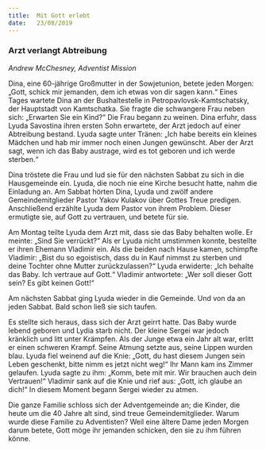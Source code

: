```yaml
---
title:  Mit Gott erlebt
date:   23/08/2019
---
```


### Arzt verlangt Abtreibung

_Andrew McChesney, Adventist Mission_

Dina, eine 60-jährige Großmutter in der Sowjetunion, betete jeden Morgen: „Gott, schick mir jemanden, dem ich etwas von dir sagen kann.“ Eines Tages wartete Dina an der Bushaltestelle in Petropavlovsk-Kamtschatsky, der Hauptstadt von Kamtschatka. Sie fragte die schwangere Frau neben sich: „Erwarten Sie ein Kind?“ Die Frau begann zu weinen. Dina erfuhr, dass Lyuda Savostina ihren ersten Sohn erwartete, der Arzt jedoch auf einer Abtreibung bestand. Lyuda sagte unter Tränen: „Ich habe bereits ein kleines Mädchen und hab mir immer noch einen Jungen gewünscht. Aber der Arzt sagt, wenn ich das Baby austrage, wird es tot geboren und ich werde sterben.“

Dina tröstete die Frau und lud sie für den nächsten Sabbat zu sich in die Hausgemeinde ein. Lyuda, die noch nie eine Kirche besucht hatte, nahm die Einladung an. Am Sabbat hörten Dina, Lyuda und zwölf andere Gemeindemitglieder Pastor Yakov Kulakov über Gottes Treue predigen. Anschließend erzählte Lyuda dem Pastor von ihrem Problem. Dieser ermutigte sie, auf Gott zu vertrauen, und betete für sie.

Am Montag teilte Lyuda dem Arzt mit, dass sie das Baby behalten wolle. Er meinte: „Sind Sie verrückt?“ Als er Lyuda nicht umstimmen konnte, bestellte er ihren Ehemann Vladimir ein. Als die beiden nach Hause kamen, schimpfte Vladimir: „Bist du so egoistisch, dass du in Kauf nimmst zu sterben und deine Tochter ohne Mutter zurückzulassen?“ Lyuda erwiderte: „Ich behalte das Baby. Ich vertraue auf Gott.“ Vladimir antwortete: „Wer soll dieser Gott sein? Es gibt keinen Gott!“

Am nächsten Sabbat ging Lyuda wieder in die Gemeinde. Und von da an jeden Sabbat. Bald schon ließ sie sich taufen.

Es stellte sich heraus, dass sich der Arzt geirrt hatte. Das Baby wurde lebend geboren und Lydia starb nicht. Der kleine Sergei war jedoch kränklich und litt unter Krämpfen. Als der Junge etwa ein Jahr alt war, erlitt er einen schweren Krampf. Seine Atmung setzte aus, seine Lippen wurden blau. Lyuda fiel weinend auf die Knie: „Gott, du hast diesem Jungen sein Leben geschenkt, bitte nimm es jetzt nicht weg!“ Ihr Mann kam ins Zimmer gelaufen. Lyuda sagte zu ihm: „Komm, bete mit mir. Wir brauchen auch dein Vertrauen!“ Vladimir sank auf die Knie und rief aus: „Gott, ich glaube an dich!“ In diesem Moment begann Sergei wieder zu atmen.

Die ganze Familie schloss sich der Adventgemeinde an; die Kinder, die heute um die 40 Jahre alt sind, sind treue Gemeindemitglieder. Warum wurde diese Familie zu Adventisten? Weil eine ältere Dame jeden Morgen darum betete, Gott möge ihr jemanden schicken, den sie zu ihm führen könne.
